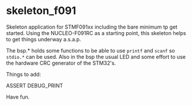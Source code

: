 # skeleton_f091

Skeleton application for STMF091xx including the bare minimum tp get started. Using the NUCLEO-F091RC as a starting point, this skeleton helps to get things underway a.s.a.p.

The bsp.* holds some functions to be able to use `printf` and `scanf` so `stdio.*` can be used. Also in the bsp the usual LED and some effort to use the hardware CRC generator of the STM32's.

Things to add:

  ASSERT
  DEBUG_PRINT

Have fun.
